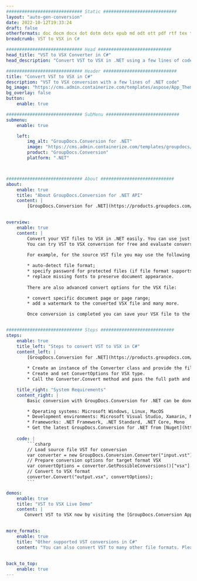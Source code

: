 ```yaml
---
############################# Static ############################
layout: "auto-gen-conversion"
date: 2022-10-12T19:33:24
draft: false
otherformats: doc docm docx dot dotm dotx epub md odt ott pdf rtf tex txt vdx vsdm vsdx vssm vssx vstm vstx vsx vtx xps
breadcrumb: VST to VSX in C#

############################# Head ############################
head_title: "VST to VSX Converter in C#"
head_description: "Convert VST to VSX in .NET using a few lines of code. Use the GroupDocs Document Conversion API to convert over 160 file formats."

############################# Header ############################
title: "Convert VST to VSX in C#"
description: "VST to VSX conversion with a few lines of .NET code"
bg_image: "https://cms.admin.containerize.com/templates/aspose/App_Themes/V3/images/bg/header1.png"
bg_overlay: false
button:
    enable: true

############################# SubMenu ############################
submenu:
    enable: true

    left:
        img_alt: "GroupDocs.Conversion for .NET"
        image: "https://cms.admin.containerize.com/templates/groupdocs/images/product-logos/90x90-noborder/groupdocs-conversion-net.png"
        product: "GroupDocs.Conversion"
        platform: ".NET"



############################# About ############################
about:
    enable: true
    title: "About GroupDocs.Conversion for .NET API"
    content: |
        [GroupDocs.Conversion for .NET](https://products.groupdocs.com/conversion/net/) can be used to convert Microsoft Word, Excel, PowerPoint, PDF, Visio and other formats. GroupDocs.Conversion is a standalone API that is suitable for back-end and internal systems where high performance is required. It does not depend on any software such as Microsoft or Open Office.
    

overview:
    enable: true
    content: |
        Convert your VST files to VSX in .NET easily. You can use just a couple of C# code lines in any platform of your choice like - Windows, Linux, macOS.
        You can try VST to VSX conversion for free and evaluate conversion results quality.  Along with simple file conversion scenarios you can try more advanced options for loading source VST file and for saving output VSX result. 
        
        For example, for the source VST file you may use the following load options:

        * auto-detect file format;
        * specify password for protected files (if file format supports it);
        * replace missing fonts to preserve document appearance.
        
        There are also advanced convert options for the VSX file:

        * convert specific document page or page range;
        * add a watermark to the converted VSX file and many more.

        Once conversion is completed you can save your VSX file to the local file path or any third-party storage like FTP, Amazon S3, Google Drive, Dropbox etc. Please note - to convert VST to VSX there is no need for any additional software installed - like MS Office, Open Office, Adobe Acrobat Reader etc.


############################# Steps ############################
steps:
    enable: true
    title_left: "Steps to convert VST to VSX in C#"
    content_left: |
        [GroupDocs.Conversion for .NET](https://products.groupdocs.com/conversion/net/) makes it easy for developers to convert a VST file to VSX with a few lines of code.
        
        * Create an instance of the Converter class and provide the file VST with the full path
        * Create and set ConvertOptions for VSX type.
        * Call the Converter.Convert method and pass the full path and format (VSX) as a parameter

    title_right: "System Requirements"
    content_right: |
        Basic conversion with GroupDocs.Conversion for .NET can be done in just a few simple steps. Our APIs are supported on all major platforms and operating systems. Before executing the code below, make sure you have the following prerequisites installed on your system.

        * Operating systems: Microsoft Windows, Linux, MacOS
        * Development environments: Microsoft Visual Studio, Xamarin, MonoDevelop
        * Frameworks: .NET Framework, .NET Standard, .NET Core, Mono
        * Get the latest GroupDocs.Conversion for .NET from [Nuget](https://www.nuget.org/packages/groupdocs.conversion)
         
    code: |
        ```csharp    
        // Load source file VST for conversion
        var converter = new GroupDocs.Conversion.Converter("input.vst");
        // Prepare conversion options for target format VSX
        var convertOptions = converter.GetPossibleConversions()["vsx"].ConvertOptions;
        // Convert to VSX format
        converter.Convert("output.vsx", convertOptions);
        ```

demos:
    enable: true
    title: "VST to VSX Live Demo"
    content: |
       Convert VST to VSX now by visiting the [GroupDocs.Conversion App](https://products.groupdocs.app/conversion/family) website. Online demo has the following advantages
          

more_formats:
    enable: true
    title: "Other supported VST conversions in C#"
    content: "You can also convert VST to many other file formats. Please see the list below."
       
       
back_to_top:
    enable: true
---
```

